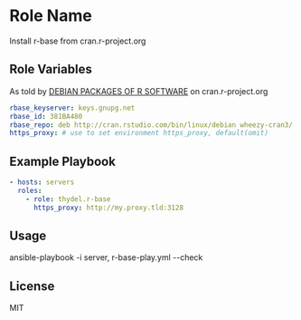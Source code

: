 # Role Name

Install r-base from cran.r-project.org

## Role Variables

As told by [DEBIAN PACKAGES OF R SOFTWARE](http://cran.r-project.org/bin/linux/debian/README.html) on cran.r-project.org

```yaml
rbase_keyserver: keys.gnupg.net
rbase_id: 381BA480
rbase_repo: deb http://cran.rstudio.com/bin/linux/debian wheezy-cran3/
https_proxy: # use to set environment https_proxy, default(omit)
```

## Example Playbook

```yaml
- hosts: servers
  roles:
    - role: thydel.r-base
      https_proxy: http://my.proxy.tld:3128
```

## Usage

ansible-playbook -i server, r-base-play.yml --check

## License

MIT

